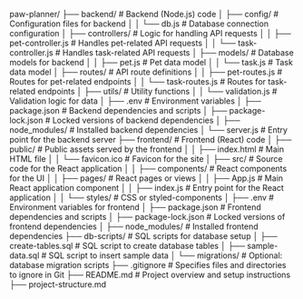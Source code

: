 paw-planner/
├── backend/                   # Backend (Node.js) code
│   ├── config/                # Configuration files for backend
│   │   └── db.js              # Database connection configuration
│   ├── controllers/           # Logic for handling API requests
│   │   ├── pet-controller.js  # Handles pet-related API requests
│   │   └── task-controller.js # Handles task-related API requests
│   ├── models/                # Database models for backend
│   │   ├── pet.js             # Pet data model
│   │   └── task.js            # Task data model
│   ├── routes/                # API route definitions
│   │   ├── pet-routes.js      # Routes for pet-related endpoints
│   │   └── task-routes.js     # Routes for task-related endpoints
│   ├── utils/                 # Utility functions
│   │   └── validation.js      # Validation logic for data
│   ├── .env                   # Environment variables
│   ├── package.json           # Backend dependencies and scripts
│   ├── package-lock.json      # Locked versions of backend dependencies
│   ├── node_modules/          # Installed backend dependencies
│   └── server.js              # Entry point for the backend server
├── frontend/                  # Frontend (React) code
│   ├── public/                # Public assets served by the frontend
│   │   ├── index.html         # Main HTML file
│   │   └── favicon.ico        # Favicon for the site
│   ├── src/                   # Source code for the React application
│   │   ├── components/        # React components for the UI
│   │   ├── pages/             # React pages or views
│   │   ├── App.js             # Main React application component
│   │   ├── index.js           # Entry point for the React application
│   │   └── styles/            # CSS or styled-components
│   ├── .env                   # Environment variables for frontend
│   ├── package.json           # Frontend dependencies and scripts
│   ├── package-lock.json      # Locked versions of frontend dependencies
│   ├── node_modules/          # Installed frontend dependencies
├── db-scripts/                # SQL scripts for database setup
│   ├── create-tables.sql      # SQL script to create database tables
│   ├── sample-data.sql        # SQL script to insert sample data
│   └── migrations/            # Optional: database migration scripts
├── .gitignore                 # Specifies files and directories to ignore in Git
├── README.md                  # Project overview and setup instructions
├── project-structure.md    